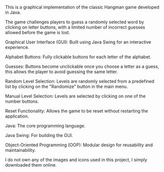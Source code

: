 This is a graphical implementation of the classic Hangman game developed in Java. 

The game challenges players to guess a randomly selected word by clicking on letter buttons, with a limited number of incorrect guesses allowed before the game is lost.



Graphical User Interface (GUI): Built using Java Swing for an interactive experience.

Alphabet Buttons: Fully clickable buttons for each letter of the alphabet.

Guesses: Buttons become unclickable once you choose a letter as a guess, this allows the player to avoid guessing the same letter.

Random Level Selection: Levels are randomly selected from a predefined list by clicking on the "Randomize" button in the main menu.

Manual Level Selection: Levels are selected by clicking on one of the number buttons.

Reset Functionality: Allows the game to be reset without restarting the application.




Java: The core programming language.

Java Swing: For building the GUI.

Object-Oriented Programming (OOP): Modular design for reusability and maintainability.



I do not own any of the images and icons used in this project, I simply downloaded them online.
